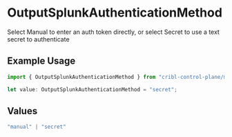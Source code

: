 # OutputSplunkAuthenticationMethod

Select Manual to enter an auth token directly, or select Secret to use a text secret to authenticate

## Example Usage

```typescript
import { OutputSplunkAuthenticationMethod } from "cribl-control-plane/models";

let value: OutputSplunkAuthenticationMethod = "secret";
```

## Values

```typescript
"manual" | "secret"
```